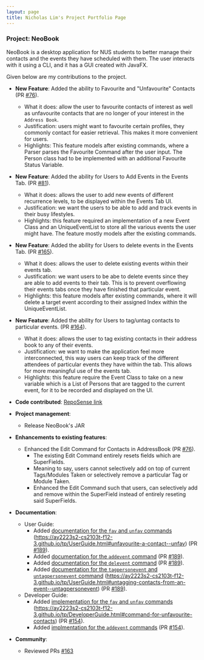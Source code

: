 ```yaml
---
layout: page
title: Nicholas Lim's Project Portfolio Page
---
```


### Project: NeoBook

NeoBook is a desktop application for NUS students to better manage their contacts and the events they have scheduled with them. The user interacts with it using a CLI, and it has a GUI created with JavaFX.

Given below are my contributions to the project.

* **New Feature**: Added the ability to Favourite and "Unfavourite" Contacts (PR [#76](https://github.com/AY2223S2-CS2103T-F12-3/tp/pull/76)).
  * What it does: allow the user to favourite contacts of interest as well as unfavourite contacts that are no longer of your interest in the `Address Book`.
  * Justification: users might want to favourite certain profiles, they commonly contact for easier retrieval. This makes it more convenient for users.
  * Highlights: This feature models after existing commands, where a Parser parses the Favourite Command after the user input. The Person class had to be implemented with an additional Favourite Status Variable.

* **New Feature**: Added the ability for Users to Add Events in the Events Tab. (PR [#81](https://github.com/AY2223S2-CS2103T-F12-3/tp/pull/81)).
  * What it does: allows the user to add new events of different recurrence levels, to be displayed within the Events Tab UI.
  * Justification: we want the users to be able to add and track events in their busy lifestyles.
  * Highlights: this feature required an implementation of a new Event Class and an UniqueEventList to store all the various events the user might have. The feature mostly models after the existing commands.

* **New Feature**: Added the ability for Users to delete events in the Events Tab. (PR [#165](https://github.com/AY2223S2-CS2103T-F12-3/tp/pull/165)).
  * What it does: allows the user to delete existing events within their events tab.
  * Justification: we want users to be abe to delete events since they are able to add events to their tab. This is to prevent overflowing their events tabs once they have finished that particular event.
  * Highlights: this feature models after existing commands, where it will delete a target event according to their assigned Index within the UniqueEventList.

* **New Feature**: Added the ability for Users to tag/untag contacts to particular events. (PR [#164](https://github.com/AY2223S2-CS2103T-F12-3/tp/pull/164)).
  * What it does: allows the user to tag existing contacts in their address book to any of their events.
  * Justification: we want to make the application feel more interconnected, this way users can keep track of the different attendees of particular events they have within the tab. This allows for more meaningful use of the events tab.
  * Highlights: this feature require the Event Class to take on a new variable which is a List of Persons that are tagged to the current event, for it to be recorded and displayed on the UI.

* **Code contributed**: [RepoSense link](https://nus-cs2103-ay2223s2.github.io/tp-dashboard/?search=nicljr&breakdown=true)

* **Project management**:
  * Release NeoBook's JAR

* **Enhancements to existing features**:
  * Enhanced the Edit Command for Contacts in AddressBook (PR [#76](https://github.com/AY2223S2-CS2103T-F12-3/tp/pull/76)).
    * The existing Edit Command entirely resets fields which are SuperFields.
    * Meaning to say, users cannot selectively add on top of current Tags/Modules Taken or selectively remove a particular Tag or Module Taken.
    * Enhanced the Edit Command such that users, can selectively add and remove within the SuperField instead of entirely reseting said SuperFields.

* **Documentation**:
  * User Guide:
    * Added [documentation for the `fav` and `unfav` commands](https://ay2223s2-cs2103t-f12-3.github.io/tp/UserGuide.html#favourite-a-contact--fav) (https://ay2223s2-cs2103t-f12-3.github.io/tp/UserGuide.html#unfavourite-a-contact--unfav) (PR [#189](https://github.com/AY2223S2-CS2103T-F12-3/tp/pull/189)). 
    * Added [documentation for the `addevent` command](https://ay2223s2-cs2103t-f12-3.github.io/tp/UserGuide.html#adding-an-event--addevent) (PR [#189](https://github.com/AY2223S2-CS2103T-F12-3/tp/pull/189)).
    * Added [documentation for the `delevent` command](https://ay2223s2-cs2103t-f12-3.github.io/tp/UserGuide.html#deleting-an-event--delevent) (PR [#189](https://github.com/AY2223S2-CS2103T-F12-3/tp/pull/189)).
    * Added [documentation for the `tagpersonevent` and `untagpersonevent` command](https://ay2223s2-cs2103t-f12-3.github.io/tp/UserGuide.html#tagging-contacts-to-an-event--tagpersonevent) (https://ay2223s2-cs2103t-f12-3.github.io/tp/UserGuide.html#untagging-contacts-from-an-event--untagpersonevent) (PR [#189](https://github.com/AY2223S2-CS2103T-F12-3/tp/pull/189/)).
  * Developer Guide:
    * Added [implementation for the `fav` and `unfav` commands](https://ay2223s2-cs2103t-f12-3.github.io/tp/DeveloperGuide.html#command-for-favourite-contacts) (https://ay2223s2-cs2103t-f12-3.github.io/tp/DeveloperGuide.html#command-for-unfavourite-contacts) (PR [#154](https://github.com/AY2223S2-CS2103T-F12-3/tp/pull/154)).
    * Added [implmentation for the `addevent` commands](https://ay2223s2-cs2103t-f12-3.github.io/tp/DeveloperGuide.html#command-for-adding-events) (PR [#154](https://github.com/AY2223S2-CS2103T-F12-3/tp/pull/154)).

* **Community**:
  * Reviewed PRs [#163](https://github.com/AY2223S2-CS2103T-F12-3/tp/pull/163)

